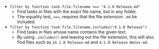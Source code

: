 <!-- placeholder to force blank line before included text -->

- ```filter by function task.file.filename === "4.1.0 Release.md"```
    - Find tasks in files with the exact file name, but in any folder.
    - The equality test, `===`, requires that the file extension `.md` be included.
- ```filter by function task.file.filename.includes("4.1.0 Release")```
    - Find tasks in files whose name contains the given text.
    - By using `.includes()` and leaving out the file extension, this will also find files such as `14.1.0 Release.md` and `4.1.0 Release Notes.md`.


<!-- placeholder to force blank line after included text -->

